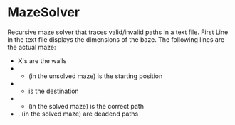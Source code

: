 # MazeSolver
Recursive maze solver that traces valid/invalid paths in a text file.
First Line in the text file displays the dimensions of the baze.
The following lines are the actual maze:
  - X's are the walls
  - + (in the unsolved maze) is the starting position
  - - is the destination
  - + (in the solved maze) is the correct path
  - . (in the solved maze) are deadend paths
